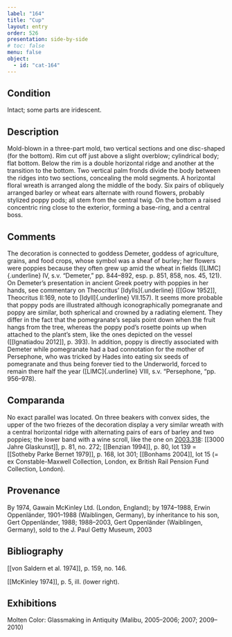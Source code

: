 ```yaml
---
label: "164"
title: "Cup"
layout: entry
order: 526
presentation: side-by-side
# toc: false
menu: false
object:
  - id: "cat-164"
---
```


## Condition

Intact; some parts are iridescent.

## Description

Mold-blown in a three-part mold, two vertical sections and one disc-shaped (for the bottom). Rim cut off just above a slight overblow; cylindrical body; flat bottom. Below the rim is a double horizontal ridge and another at the transition to the bottom. Two vertical palm fronds divide the body between the ridges into two sections, concealing the mold segments. A horizontal floral wreath is arranged along the middle of the body. Six pairs of obliquely arranged barley or wheat ears alternate with round flowers, probably stylized poppy pods; all stem from the central twig. On the bottom a raised concentric ring close to the exterior, forming a base-ring, and a central boss.

## Comments

The decoration is connected to goddess Demeter, goddess of agriculture, grains, and food crops, whose symbol was a sheaf of burley; her flowers were poppies because they often grew up amid the wheat in fields ([LIMC]{.underline} IV, s.v. “Demeter,” pp. 844–892, esp. p. 851, 858, nos. 45, 121). On Demeter’s presentation in ancient Greek poetry with poppies in her hands, see commentary on Theocritus’ [Idylls]{.underline} ([[Gow 1952]], Theocritus II:169, note to [Idyll]{.underline} VII.157). It seems more probable that poppy pods are illustrated although iconographically pomegranate and poppy are similar, both spherical and crowned by a radiating element. They differ in the fact that the pomegranate’s sepals point down when the fruit hangs from the tree, whereas the poppy pod’s rosette points up when attached to the plant’s stem, like the ones depicted on the vessel ([[Ignatiadou 2012]], p. 393). In addition, poppy is directly associated with Demeter while pomegranate had a bad connotation for the mother of Persephone, who was tricked by Hades into eating six seeds of pomegranate and thus being forever tied to the Underworld, forced to remain there half the year ([LIMC]{.underline} VIII, s.v. “Persephone, “pp. 956–978).

## Comparanda

No exact parallel was located. On three beakers with convex sides, the upper of the two friezes of the decoration display a very similar wreath with a central horizontal ridge with alternating pairs of ears of barley and two poppies; the lower band with a wine scroll, like the one on [2003.318](#num): [[3000 Jahre Glaskunst]], p. 81, no. 272; [[Benzian 1994]], p. 80, lot 139 = [[Sotheby Parke Bernet 1979]], p. 168, lot 301; [[Bonhams 2004]], lot 15 (= ex Constable-Maxwell Collection, London, ex British Rail Pension Fund Collection, London).

## Provenance

By 1974, Gawain McKinley Ltd. (London, England); by 1974–1988, Erwin Oppenländer, 1901–1988 (Waiblingen, Germany), by inheritance to his son, Gert Oppenländer, 1988; 1988–2003, Gert Oppenländer (Waiblingen, Germany), sold to the J. Paul Getty Museum, 2003

## Bibliography

[[von Saldern et al. 1974]], p. 159, no. 146.

[[McKinley 1974]], p. 5, ill. (lower right).

## Exhibitions

Molten Color: Glassmaking in Antiquity (Malibu, 2005–2006; 2007; 2009–2010)